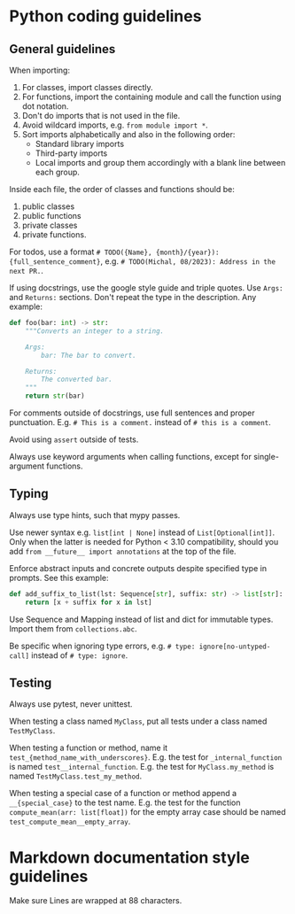 # Python coding guidelines

## General guidelines

When importing:

1. For classes, import classes directly.
1. For functions, import the containing module and call the function using dot notation.
1. Don't do imports that is not used in the file.
1. Avoid wildcard imports, e.g. `from module import *`.
1. Sort imports alphabetically and also in the following order:
   - Standard library imports
   - Third-party imports
   - Local imports
     and group them accordingly with a blank line between each group.

Inside each file, the order of classes and functions should be:

1. public classes
1. public functions
1. private classes
1. private functions.

For todos, use a format `# TODO({Name}, {month}/{year}): {full_sentence_comment}`, e.g. `# TODO(Michal, 08/2023): Address in the next PR.`.

If using docstrings, use the google style guide and triple quotes. Use `Args:` and `Returns:` sections. Don't repeat the type in the description.
Any example:

```python
def foo(bar: int) -> str:
    """Converts an integer to a string.

    Args:
        bar: The bar to convert.

    Returns:
        The converted bar.
    """
    return str(bar)
```

For comments outside of docstrings, use full sentences and proper punctuation.
E.g. `# This is a comment.` instead of `# this is a comment`.

Avoid using `assert` outside of tests.

Always use keyword arguments when calling functions, except for single-argument functions.

## Typing

Always use type hints, such that mypy passes.

Use newer syntax e.g. `list[int | None]` instead of `List[Optional[int]]`. Only when the latter is needed for Python < 3.10 compatibility, should you add `from __future__ import annotations` at the top of the file.

Enforce abstract inputs and concrete outputs despite specified type in prompts. See this example:

```python
def add_suffix_to_list(lst: Sequence[str], suffix: str) -> list[str]:
    return [x + suffix for x in lst]
```

Use Sequence and Mapping instead of list and dict for immutable types. Import them from `collections.abc`.

Be specific when ignoring type errors, e.g. `# type: ignore[no-untyped-call]` instead of `# type: ignore`.

## Testing

Always use pytest, never unittest.

When testing a class named `MyClass`, put all tests under a class named `TestMyClass`.

When testing a function or method, name it `test_{method_name_with_underscores}`.
E.g. the test for `_internal_function` is named `test__internal_function`.
E.g. the test for `MyClass.my_method` is named `TestMyClass.test_my_method`.

When testing a special case of a function or method append a `__{special_case}` to the test name.
E.g. the test for the function `compute_mean(arr: list[float])` for the empty array case
should be named `test_compute_mean__empty_array`.

# Markdown documentation style guidelines

Make sure Lines are wrapped at 88 characters.
